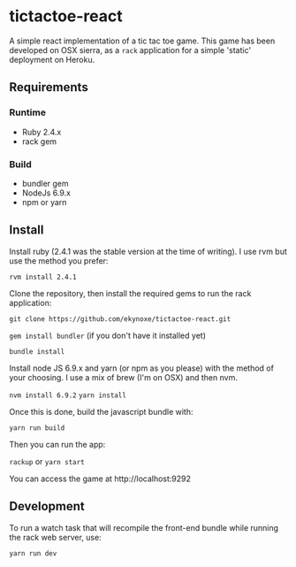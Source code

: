 # tictactoe-react
A simple react implementation of a tic tac toe game.
This game has been developed on OSX sierra, as a `rack` application for a simple 'static' deployment on Heroku.

## Requirements
### Runtime
- Ruby 2.4.x
- rack gem

### Build
- bundler gem
- NodeJs 6.9.x
- npm or yarn

## Install
Install ruby (2.4.1 was the stable version at the time of writing). I use rvm but use the method you prefer:

`rvm install 2.4.1`

Clone the repository, then install the required gems to run the rack application:

`git clone https://github.com/ekynoxe/tictactoe-react.git`

`gem install bundler` (if you don't have it installed yet)

`bundle install`

Install node JS 6.9.x and yarn (or npm as you please) with the method of your choosing. I use a mix of brew (I'm on OSX) and then nvm.

`nvm install 6.9.2`
`yarn install`

Once this is done, build the javascript bundle with:

`yarn run build`

Then you can run the app:

`rackup` or `yarn start`

You can access the game at http://localhost:9292

## Development
To run a watch task that will recompile the front-end bundle while running the rack web server, use:

`yarn run dev`
